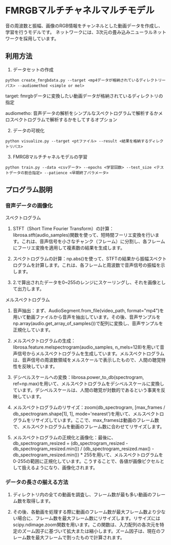 # FMRGBマルチチャネルマルチモデル
音の周波数と振幅、画像のRGB情報をチャンネルとした動画データを作成し、学習を行うモデルです。
ネットワークには、3次元の畳み込みニューラルネットワークを採用しています。

## 利用方法
1. データセットの作成
```
python create_fmrgbdata.py --target <mp4データが格納されているディレクトリーパス> --audiomethod <simple or mel>
```
target: fmrgbデータに変換したい動画データが格納されているディレクトリの指定

audiometho: 音声データの解析をシンプルなスペクトログラムで解析するかメロスペクトログラムで解析するかをしてするオプション
    
2. データの可視化
```
python visualize.py --target <ptファイル> --result <結果を格納するディレクトリパス>
```
3. FMRGBマルチチャネルモデルの学習
```
python train.py --data <csvデータ> --epochs <学習回数> --test_size <テストデータの割合指定> --patience <早期終了パラメータ>
```
##  プログラム説明
### 音声データの画像化
スペクトログラム

1. STFT（Short Time Fourier Transform）の計算：librosa.stft(audio_samples)関数を使って、短時間フーリエ変換を行います。これは、音声信号を小さなチャンク（フレーム）に分割し、各フレームにフーリエ変換を適用して複素数の結果を生成します。

2. スペクトログラムの計算：np.abs()を使って、STFTの結果から振幅スペクトログラムを計算します。これは、各フレームと周波数で音声信号の振幅を示します。

3. 2.で算出されたデータを0~255のレンジにスケーリングし、それを画像として出力します。

メルスペクトログラム

1. 音声抽出：まず、AudioSegment.from_file(video_path, format="mp4")を用いて動画ファイルから音声を抽出しています。その後、音声サンプルをnp.array(audio.get_array_of_samples())で配列に変換し、音声サンプルを正規化しています。

2. メルスペクトログラムの生成：librosa.feature.melspectrogram(audio_samples, n_mels=128)を用いて音声信号からメルスペクトログラムを生成しています。メルスペクトログラムは、音声信号の周波数領域をメルスケールで表示したもので、人間の聴覚特性を反映しています。

3. デシベルスケールへの変換：librosa.power_to_db(spectrogram, ref=np.max)を用いて、メルスペクトログラムをデシベルスケールに変換しています。デシベルスケールは、人間の聴覚が対数的であるという事実を反映しています。

4. メルスペクトログラムのリサイズ：zoom(db_spectrogram, [max_frames / db_spectrogram.shape[1], 1], mode='nearest')を用いて、メルスペクトログラムをリサイズしています。ここで、max_framesは動画のフレーム数で、メルスペクトログラムを動画のフレーム数に合わせてリサイズします。

5. メルスペクトログラムの正規化と画像化：最後に、db_spectrogram_resized = (db_spectrogram_resized - db_spectrogram_resized.min()) / (db_spectrogram_resized.max() - db_spectrogram_resized.min()) * 255を用いて、メルスペクトログラムを0-255の範囲に正規化しています。こうすることで、各値が画像ピクセルとして扱えるようになり、画像化されます。

### データの長さの揃える方法
1. ディレクトリ内の全ての動画を調査し、フレーム数が最も多い動画のフレーム数を取得します。

2. その後、各動画を処理する際に動画のフレーム数が最大フレーム数より少ない場合に、フレーム数を最大フレーム数にリサイズします。リサイズにはscipy.ndimage.zoom関数を用います。この関数は、入力配列の各次元を特定のズーム因子に基づいて拡大または縮小します。ズーム因子は、現在のフレーム数を最大フレームで割ったもので計算されます。
